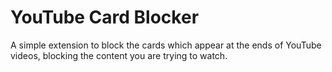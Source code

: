 # YouTube Card Blocker

A simple extension to block the cards which appear at the ends of YouTube videos, blocking the content you are trying to watch.
